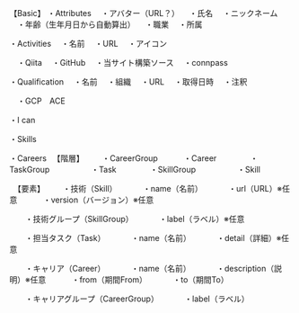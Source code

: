 
【Basic】
・Attributes
　・アバター（URL？）
　・氏名
　・ニックネーム
　・年齢（生年月日から自動算出）
　・職業
　・所属

・Activities
　・名前
　・URL
　・アイコン

　・Qiita
　・GitHub
　・当サイト構築ソース
　・connpass

・Qualification
　・名前
　・組織
　・URL
　・取得日時
　・注釈

　・GCP　ACE

・I can

・Skills

・Careers
　【階層】
　　・CareerGroup
　　　・Career
　　　　・TaskGroup
　　　　　・Task
　　　　・SkillGroup
　　　　　・Skill

　【要素】
　　・技術（Skill）
　　　・name（名前）
　　　・url（URL）※任意
　　　・version（バージョン）※任意

　　・技術グループ（SkillGroup）
　　　・label（ラベル）※任意

　　・担当タスク（Task）
　　　・name（名前）
　　　・detail（詳細）※任意

　　・キャリア（Career）
　　　・name（名前）
　　　・description（説明）※任意
　　　・from（期間From）
　　　・to（期間To）

　　・キャリアグループ（CareerGroup）
　　　・label（ラベル）
